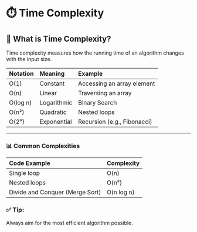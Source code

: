 # ⏱️ Time Complexity

## 🔹 What is Time Complexity?
Time complexity measures how the running time of an algorithm changes with the input size.

| Notation | Meaning | Example |
|:----------|:---------|:---------|
| O(1) | Constant | Accessing an array element |
| O(n) | Linear | Traversing an array |
| O(log n) | Logarithmic | Binary Search |
| O(n²) | Quadratic | Nested loops |
| O(2ⁿ) | Exponential | Recursion (e.g., Fibonacci) |

---

### 📊 Common Complexities
| Code Example | Complexity |
|:--------------|:-----------|
| Single loop | O(n) |
| Nested loops | O(n²) |
| Divide and Conquer (Merge Sort) | O(n log n) |

### ✅ Tip:
Always aim for the most efficient algorithm possible.
